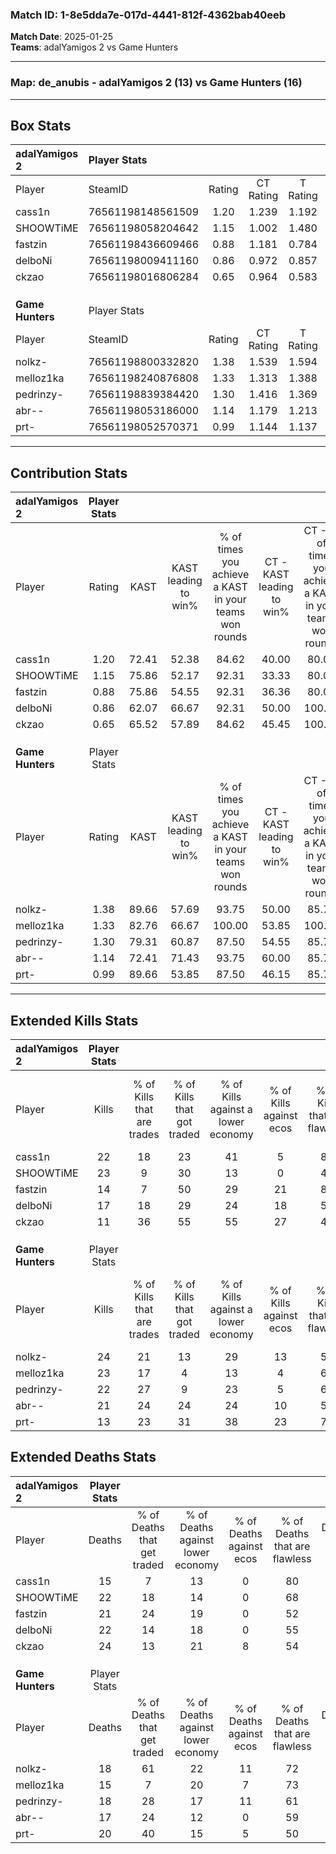 ### Match ID: 1-8e5dda7e-017d-4441-812f-4362bab40eeb  
**Match Date**: 2025-01-25  
**Teams**: adalYamigos 2 vs Game Hunters  

---  

### **Map**: de_anubis - adalYamigos 2 (13) vs Game Hunters (16)  
---  

## Box Stats  

| **adalYamigos 2** | Player Stats      |        |           |          |       |      |       |         |        |      |     |
| :- | :- | :-: | :-: | :-: | :-: | :-: | :-: | :-: | :-: | :-: | :-: |
| Player            | SteamID           | Rating | CT Rating | T Rating | KAST  | ADR  | Kills | Assists | Deaths | K/D  | HS% |
| cass1n            | 76561198148561509 |  1.20  |   1.239   |  1.192   | 72.41 | 67.3 |  22   |    3    |   15   | 1.47 | 27  |
| SHOOWTiME         | 76561198058204642 |  1.15  |   1.002   |  1.480   | 75.86 | 73.9 |  23   |    5    |   22   | 1.05 | 52  |
| fastzin           | 76561198436609466 |  0.88  |   1.181   |  0.784   | 75.86 | 67.6 |  14   |    6    |   21   | 0.67 | 57  |
| delboNi           | 76561198009411160 |  0.86  |   0.972   |  0.857   | 62.07 | 68.3 |  17   |    6    |   22   | 0.77 | 52  |
| ckzao             | 76561198016806284 |  0.65  |   0.964   |  0.583   | 65.52 | 58.0 |  11   |   10    |   24   | 0.46 | 45  |
|                   |                   |        |           |          |       |      |       |         |        |      |     |
|                   |                   |        |           |          |       |      |       |         |        |      |     |
|                   |                   |        |           |          |       |      |       |         |        |      |     |
| **Game Hunters**  | Player Stats      |        |           |          |       |      |       |         |        |      |     |
| Player            | SteamID           | Rating | CT Rating | T Rating | KAST  | ADR  | Kills | Assists | Deaths | K/D  | HS% |
| nolkz-            | 76561198800332820 |  1.38  |   1.539   |  1.594   | 89.66 | 80.3 |  24   |    6    |   18   | 1.33 | 58  |
| melloz1ka         | 76561198240876808 |  1.33  |   1.313   |  1.388   | 82.76 | 72.2 |  23   |    7    |   15   | 1.53 | 34  |
| pedrinzy-         | 76561198839384420 |  1.30  |   1.416   |  1.369   | 79.31 | 93.0 |  22   |   11    |   18   | 1.22 | 63  |
| abr--             | 76561198053186000 |  1.14  |   1.179   |  1.213   | 72.41 | 69.7 |  21   |    4    |   17   | 1.24 | 47  |
| prt-              | 76561198052570371 |  0.99  |   1.144   |  1.137   | 89.66 | 68.3 |  13   |   10    |   20   | 0.65 | 46  |
---  

## Contribution Stats  

| **adalYamigos 2** | Player Stats |       |                      |                                                        |                           |                                                             |                          |                                                            |
| :- | :-: | :-: | :-: | :-: | :-: | :-: | :-: | :-: |
| Player            |    Rating    | KAST  | KAST leading to win% | % of times you achieve a KAST in your teams won rounds | CT - KAST leading to win% | CT - % of times you achieve a KAST in your teams won rounds | T - KAST leading to win% | T - % of times you achieve a KAST in your teams won rounds |
| cass1n            |     1.20     | 72.41 |        52.38         |                         84.62                          |           40.00           |                            80.00                            |          63.64           |                           87.50                            |
| SHOOWTiME         |     1.15     | 75.86 |        52.17         |                         92.31                          |           33.33           |                            80.00                            |          72.73           |                           100.00                           |
| fastzin           |     0.88     | 75.86 |        54.55         |                         92.31                          |           36.36           |                            80.00                            |          72.73           |                           100.00                           |
| delboNi           |     0.86     | 62.07 |        66.67         |                         92.31                          |           50.00           |                           100.00                            |          87.50           |                           87.50                            |
| ckzao             |     0.65     | 65.52 |        57.89         |                         84.62                          |           45.45           |                           100.00                            |          75.00           |                           75.00                            |
|                   |              |       |                      |                                                        |                           |                                                             |                          |                                                            |
|                   |              |       |                      |                                                        |                           |                                                             |                          |                                                            |
|                   |              |       |                      |                                                        |                           |                                                             |                          |                                                            |
| **Game Hunters**  | Player Stats |       |                      |                                                        |                           |                                                             |                          |                                                            |
| Player            |    Rating    | KAST  | KAST leading to win% | % of times you achieve a KAST in your teams won rounds | CT - KAST leading to win% | CT - % of times you achieve a KAST in your teams won rounds | T - KAST leading to win% | T - % of times you achieve a KAST in your teams won rounds |
| nolkz-            |     1.38     | 89.66 |        57.69         |                         93.75                          |           50.00           |                            85.71                            |          64.29           |                           100.00                           |
| melloz1ka         |     1.33     | 82.76 |        66.67         |                         100.00                         |           53.85           |                           100.00                            |          81.82           |                           100.00                           |
| pedrinzy-         |     1.30     | 79.31 |        60.87         |                         87.50                          |           54.55           |                            85.71                            |          66.67           |                           88.89                            |
| abr--             |     1.14     | 72.41 |        71.43         |                         93.75                          |           60.00           |                            85.71                            |          81.82           |                           100.00                           |
| prt-              |     0.99     | 89.66 |        53.85         |                         87.50                          |           46.15           |                            85.71                            |          61.54           |                           88.89                            |
---  

## Extended Kills Stats  

| **adalYamigos 2** | Player Stats |                            |                            |                                    |                         |                              |                                 |                                       |                    |           |
| :- | :-: | :-: | :-: | :-: | :-: | :-: | :-: | :-: | :-: | :-: |
| Player            |    Kills     | % of Kills that are trades | % of Kills that got traded | % of Kills against a lower economy | % of Kills against ecos | % of Kills that are flawless | % of Kills that are close duels | % of Kills that are assisted by flash | Pistol Round Kills | AWP Kills |
| cass1n            |      22      |             18             |             23             |                 41                 |            5            |              82              |                9                |                   5                   |         1          |    12     |
| SHOOWTiME         |      23      |             9              |             30             |                 13                 |            0            |              43              |                9                |                   0                   |         2          |     0     |
| fastzin           |      14      |             7              |             50             |                 29                 |           21            |              86              |                7                |                   0                   |         2          |     0     |
| delboNi           |      17      |             18             |             29             |                 24                 |           18            |              53              |                6                |                  12                   |         0          |     0     |
| ckzao             |      11      |             36             |             55             |                 55                 |           27            |              45              |               18                |                   0                   |         0          |     0     |
|                   |              |                            |                            |                                    |                         |                              |                                 |                                       |                    |           |
|                   |              |                            |                            |                                    |                         |                              |                                 |                                       |                    |           |
|                   |              |                            |                            |                                    |                         |                              |                                 |                                       |                    |           |
| **Game Hunters**  | Player Stats |                            |                            |                                    |                         |                              |                                 |                                       |                    |           |
| Player            |    Kills     | % of Kills that are trades | % of Kills that got traded | % of Kills against a lower economy | % of Kills against ecos | % of Kills that are flawless | % of Kills that are close duels | % of Kills that are assisted by flash | Pistol Round Kills | AWP Kills |
| nolkz-            |      24      |             21             |             13             |                 29                 |           13            |              50              |                8                |                  13                   |         3          |     0     |
| melloz1ka         |      23      |             17             |             4              |                 13                 |            4            |              61              |                0                |                   0                   |         4          |    12     |
| pedrinzy-         |      22      |             27             |             9              |                 23                 |            5            |              64              |                9                |                   0                   |         2          |     0     |
| abr--             |      21      |             24             |             24             |                 24                 |           10            |              57              |                5                |                   5                   |         1          |     0     |
| prt-              |      13      |             23             |             31             |                 38                 |           23            |              77              |               15                |                  15                   |         0          |     0     |
## Extended Deaths Stats  

| **adalYamigos 2** | Player Stats |                             |                                   |                          |                               |                            |                           |               |
| :- | :-: | :-: | :-: | :-: | :-: | :-: | :-: | :-: |
| Player            |    Deaths    | % of Deaths that get traded | % of Deaths against lower economy | % of Deaths against ecos | % of Deaths that are flawless | % of Deaths that are close | % of Deaths while blinded | Deaths to AWP |
| cass1n            |      15      |              7              |                13                 |            0             |              80               |             0              |             7             |       1       |
| SHOOWTiME         |      22      |             18              |                14                 |            0             |              68               |             5              |             5             |       2       |
| fastzin           |      21      |             24              |                19                 |            0             |              52               |             5              |            14             |       1       |
| delboNi           |      22      |             14              |                18                 |            0             |              55               |             5              |             5             |       5       |
| ckzao             |      24      |             13              |                21                 |            8             |              54               |             17             |             0             |       3       |
|                   |              |                             |                                   |                          |                               |                            |                           |               |
|                   |              |                             |                                   |                          |                               |                            |                           |               |
|                   |              |                             |                                   |                          |                               |                            |                           |               |
| **Game Hunters**  | Player Stats |                             |                                   |                          |                               |                            |                           |               |
| Player            |    Deaths    | % of Deaths that get traded | % of Deaths against lower economy | % of Deaths against ecos | % of Deaths that are flawless | % of Deaths that are close | % of Deaths while blinded | Deaths to AWP |
| nolkz-            |      18      |             61              |                22                 |            11            |              72               |             6              |             6             |       4       |
| melloz1ka         |      15      |              7              |                20                 |            7             |              73               |             0              |             0             |       1       |
| pedrinzy-         |      18      |             28              |                17                 |            11            |              61               |             11             |             0             |       2       |
| abr--             |      17      |             24              |                12                 |            0             |              59               |             18             |             0             |       3       |
| prt-              |      20      |             40              |                15                 |            5             |              50               |             10             |            10             |       2       |

